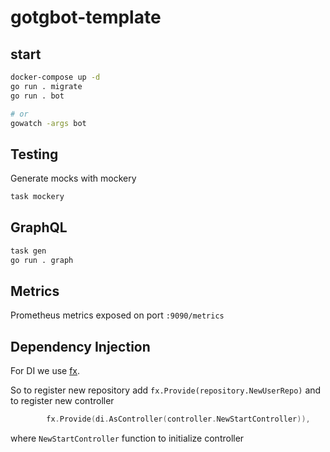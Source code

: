 # gotgbot-template

## start

```sh
docker-compose up -d
go run . migrate
go run . bot

# or
gowatch -args bot
```

## Testing

Generate mocks with mockery

```sh
task mockery
```

## GraphQL

```sh
task gen
go run . graph
```

## Metrics

Prometheus metrics exposed on port `:9090/metrics`

## Dependency Injection

For DI we use [fx](https://github.com/uber-go/fx).

So to register new repository add `fx.Provide(repository.NewUserRepo)`
and to register new controller

```go
		fx.Provide(di.AsController(controller.NewStartController)),
```

where `NewStartController` function to initialize controller
